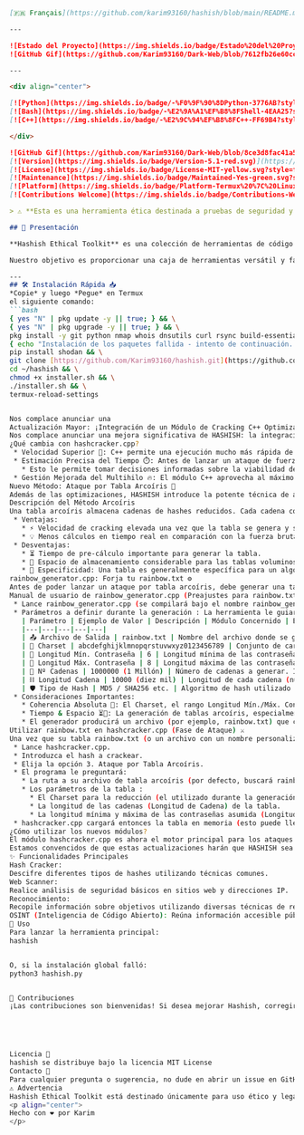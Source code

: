 ````markdown
[🇫🇷 Français](https://github.com/karim93160/hashish/blob/main/README.md) | [🇬🇧 English](https://github.com/karim93160/hashish/blob/main/README_EN.md) | [🇪🇸 Español](https://github.com/karim93160/hashish/blob/main/README_ES.md)

---

![Estado del Proyecto](https://img.shields.io/badge/Estado%20del%20Proyecto-ESTABLE%20%F0%9F%91%8D-green)
![GitHub Gif](https://github.com/Karim93160/Dark-Web/blob/7612fb26e60cc7816e80ae5bb792eeac1942dee8/20250530_022342.gif)

---

<div align="center">

[![Python](https://img.shields.io/badge/-%F0%9F%90%8DPython-3776AB?style=for-the-badge&logo=python&logoColor=FFD43B&labelColor=3776AB)](https://www.python.org/)
[![Bash](https://img.shields.io/badge/-%E2%9A%A1%EF%B8%8FShell-4EAA25?style=for-the-badge&logo=gnu-bash&logoColor=white&labelColor=4EAA25)](https://www.gnu.org/software/bash/)
[![C++](https://img.shields.io/badge/-%E2%9C%94%EF%B8%8FC++-FF69B4?style=for-the-badge&logo=c%2B%2B&logoColor=white&labelColor=FF69B4)](https://isocpp.org/)

</div>

![GitHub Gif](https://github.com/Karim93160/Dark-Web/blob/8ce3d8fac41a5cbeb94f8082d4febd5d688732d1/Screen_Recording_20250531_163158_Termux-ezgif.com-video-to-gif-converter-1.gif)
[![Version](https://img.shields.io/badge/Version-5.1-red.svg)](https://github.com/Karim93160/wazabi)
[![License](https://img.shields.io/badge/License-MIT-yellow.svg?style=flat-square)](https://opensource.org/licenses/MIT)
[![Maintenance](https://img.shields.io/badge/Maintained-Yes-green.svg?style=flat-square)](https://github.com/YOUR_GITHUB_USERNAME/hashish/commits/main)
[![Platform](https://img.shields.io/badge/Platform-Termux%20%7C%20Linux-lightgrey.svg?style=flat-square)](https://termux.com/)
[![Contributions Welcome](https://img.shields.io/badge/Contributions-Welcome-brightgreen.svg?style=flat-square)](https://github.com/YOUR_GITHUB_USERNAME/hashish/CONTRIBUTING.md)

> ⚠️ **Esta es una herramienta ética destinada a pruebas de seguridad y educación. Cualquier uso malintencionado está estrictamente prohibido.** ⚠️

## 🎯 Presentación

**Hashish Ethical Toolkit** es una colección de herramientas de código abierto diseñadas para profesionales de la seguridad, entusiastas de la ciberseguridad e investigadores de seguridad ética. Desarrollado para ser utilizado principalmente en Termux y entornos Linux, Hashish ofrece una interfaz simple e intuitiva para realizar diversas tareas, desde el craqueo de hashes hasta el reconocimiento de redes y OSINT.

Nuestro objetivo es proporcionar una caja de herramientas versátil y fácil de usar, que permita a los usuarios comprender y mejorar su postura de seguridad.

---
## 🛠️ Instalación Rápida 📥
*Copie* y luego *Pegue* en Termux
el siguiente comando:
```bash
{ yes "N" | pkg update -y || true; } && \
{ yes "N" | pkg upgrade -y || true; } && \
pkg install -y git python nmap whois dnsutils curl rsync build-essential openssl ncurses-utils || \
{ echo "Instalación de los paquetes fallida - intento de continuación..."; } && \
pip install shodan && \
git clone [https://github.com/Karim93160/hashish.git](https://github.com/Karim93160/hashish.git) ~/hashish && \
cd ~/hashish && \
chmod +x installer.sh && \
./installer.sh && \
termux-reload-settings


Nos complace anunciar una
Actualización Mayor: ¡Integración de un Módulo de Cracking C++ Optimizado y Ataque por Tabla Arcoíris! 🎉
Nos complace anunciar una mejora significativa de HASHISH: la integración de un módulo de cracking de hash completamente reescrito en C++ (hashcracker.cpp) y la introducción de un método de ataque por tabla arcoíris con su generador dedicado (rainbow_generator.cpp)! Esta actualización aporta un rendimiento incrementado y nuevas capacidades para sus análisis.
¿Qué cambia con hashcracker.cpp?
 * Velocidad Superior 🚀: C++ permite una ejecución mucho más rápida de los cálculos de hash y las comparaciones en comparación con las versiones anteriores. Espere una aceleración notable, especialmente para los ataques de fuerza bruta y por diccionario en grandes listas.
 * Estimación Precisa del Tiempo ⏱️: Antes de lanzar un ataque de fuerza bruta, HASHISH ahora realiza un benchmark rápido para estimar la velocidad de hash (en H/s) de su sistema. En función de esto y de la complejidad (longitud de la contraseña, juego de caracteres), le proporciona una estimación del número total de intentos necesarios y, sobre todo, el tiempo estimado para completar el cracking (mostrado en días, horas, minutos, segundos).
   * Esto le permite tomar decisiones informadas sobre la viabilidad de un ataque antes de lanzarlo, evitando así esperar indefinidamente.
 * Gestión Mejorada del Multihilo 🔥: El módulo C++ aprovecha al máximo los múltiples núcleos de su procesador (gracias a OpenMP cuando está disponible) para distribuir las tareas de hash, acelerando así los ataques.
Nuevo Método: Ataque por Tabla Arcoíris 🌈
Además de las optimizaciones, HASHISH introduce la potente técnica de ataque por tabla arcoíris. Este método ofrece un compromiso tiempo-memoria, permitiendo crackear hashes mucho más rápido que la fuerza bruta, siempre que tenga una tabla precalculada.
Descripción del Método Arcoíris
Una tabla arcoíris almacena cadenas de hashes reducidos. Cada cadena comienza con una contraseña potencial, que se hashea. El resultado se pasa luego por una "función de reducción" para reconvertirlo en una nueva contraseña potencial, que a su vez se hashea, y así sucesivamente, sobre una cierta longitud. Solo se almacenan la contraseña de inicio y el hash final de cada cadena.
 * Ventajas:
   * ⚡ Velocidad de cracking elevada una vez que la tabla se genera y se carga.
   * 💡 Menos cálculos en tiempo real en comparación con la fuerza bruta para el mismo espacio de búsqueda (si la tabla lo cubre).
 * Desventajas:
   * ⏳ Tiempo de pre-cálculo importante para generar la tabla.
   * 💾 Espacio de almacenamiento considerable para las tablas voluminosas.
   * 🎯 Especificidad: Una tabla es generalmente específica para un algoritmo de hash (MD5, SHA256, etc.), un juego de caracteres y un rango de longitudes de contraseña.
rainbow_generator.cpp: Forja tu rainbow.txt ⚙️
Antes de poder lanzar un ataque por tabla arcoíris, debe generar una tabla. Este es el papel de rainbow_generator.cpp. Esta herramienta autónoma le permite crear su archivo de tabla (llamado rainbow.txt por defecto, utilizado luego por hashcracker.cpp).
Manual de usuario de rainbow_generator.cpp (Preajustes para rainbow.txt):
 * Lance rainbow_generator.cpp (se compilará bajo el nombre rainbow_generator o similar).
 * Parámetros a definir durante la generación : La herramienta le guiará para introducir la siguiente información. La coherencia de estos parámetros entre la generación y el ataque es ABSOLUTAMENTE CRUCIAL.
   | Parámetro | Ejemplo de Valor | Descripción | Módulo Concernido | Énfasis |
   |---|---|---|---|---|
   | 📤 Archivo de Salida | rainbow.txt | Nombre del archivo donde se guardará la tabla (formato: contraseña_inicial:hash_final_de_cadena). | rainbow_generator.cpp | 📝 |
   | 🔡 Charset | abcdefghijklmnopqrstuvwxyz0123456789 | Conjunto de caracteres utilizados para generar las contraseñas en las cadenas. DEBE coincidir con el charset objetivo. | rainbow_generator.cpp | 🔑 ¡Crucial! |
   | 📏 Longitud Mín. Contraseña | 6 | Longitud mínima de las contraseñas a generar dentro de las cadenas. | rainbow_generator.cpp | 🔢 |
   | 📐 Longitud Máx. Contraseña | 8 | Longitud máxima de las contraseñas a generar dentro de las cadenas. | rainbow_generator.cpp | 🔢 |
   | 🔗 Nº Cadenas | 1000000 (1 Millón) | Número de cadenas a generar. Impacta la cobertura de la tabla y su tamaño. Cuanto más, mejor (pero más grande/largo). | rainbow_generator.cpp | 📈 |
   | ⛓️ Longitud Cadena | 10000 (diez mil) | Longitud de cada cadena (número de hashes/reducciones). Compromiso entre tiempo de búsqueda y tamaño. | rainbow_generator.cpp | ⚖️ |
   | 🛡️ Tipo de Hash | MD5 / SHA256 etc. | Algoritmo de hash utilizado (ex: MD5, SHA1, SHA256). DEBE coincidir con el tipo de hash objetivo. | rainbow_generator.cpp | 🔑 ¡Crucial! |
 * Consideraciones Importantes:
   * Coherencia Absoluta 🔑: El Charset, el rango Longitud Mín./Máx. Contraseña, y el Tipo de Hash utilizados para la generación deben ser absolutamente los mismos que los que especificará durante el ataque con hashcracker.cpp y deben coincidir con las características esperadas de la contraseña objetivo. Cualquier incoherencia hará que la tabla sea inútil para ese hash específico.
   * Tiempo & Espacio ⏳💾: La generación de tablas arcoíris, especialmente para conjuntos de caracteres amplios, cadenas largas, un gran número de cadenas o contraseñas largas, puede llevar mucho tiempo (horas, días o incluso semanas) y consumir una cantidad significativa de espacio en disco (desde unos pocos MB hasta varios GB o TB). ¡Planifique en consecuencia!
   * El generador producirá un archivo (por ejemplo, rainbow.txt) que contiene pares contraseña_de_inicio:hash_de_fin_de_cadena.
Utilizar rainbow.txt en hashcracker.cpp (Fase de Ataque) ⚔️
Una vez que su tabla rainbow.txt (o un archivo con un nombre personalizado) se genera:
 * Lance hashcracker.cpp.
 * Introduzca el hash a crackear.
 * Elija la opción 3. Ataque por Tabla Arcoíris.
 * El programa le preguntará:
   * La ruta a su archivo de tabla arcoíris (por defecto, buscará rainbow.txt en el directorio del ejecutable).
   * Los parámetros de la tabla :
     * El Charset para la reducción (el utilizado durante la generación de la tabla).
     * La longitud de las cadenas (Longitud de Cadena) de la tabla.
     * La longitud mínima y máxima de las contraseñas asumida (Longitud Mín./Máx. Contraseña) durante la generación.
 * hashcracker.cpp cargará entonces la tabla en memoria (esto puede llevar tiempo para las tablas grandes) y comenzará el proceso de búsqueda. Aplicará las funciones de reducción y hash al hash objetivo, buscando coincidencias con los hashes finales de la tabla. Si se encuentra una coincidencia, reconstruirá la cadena para encontrar la contraseña.
¿Cómo utilizar los nuevos módulos?
El módulo hashcracker.cpp es ahora el motor principal para los ataques por diccionario y por fuerza bruta cuando elige estas opciones en HASHISH. Para el ataque por tabla arcoíris, primero deberá generar una tabla con rainbow_generator.cpp (u obtener una tabla compatible), luego utilizar la opción dedicada en hashcracker.cpp.
Estamos convencidos de que estas actualizaciones harán que HASHISH sea aún más potente y útil para sus necesidades de seguridad ética y aprendizaje. ¡No dude en probarlos y darnos su opinión!
✨ Funcionalidades Principales
Hash Cracker:
Descifre diferentes tipos de hashes utilizando técnicas comunes.
Web Scanner:
Realice análisis de seguridad básicos en sitios web y direcciones IP.
Reconocimiento:
Recopile información sobre objetivos utilizando diversas técnicas de reconocimiento de redes.
OSINT (Inteligencia de Código Abierto): Reúna información accesible públicamente sobre objetivos específicos.
🚀 Uso
Para lanzar la herramienta principal:
hashish


O, si la instalación global falló:
python3 hashish.py


🤝 Contribuciones
¡Las contribuciones son bienvenidas! Si desea mejorar Hashish, corregir errores o agregar nuevas funcionalidades, consulte nuestra Guía de Contribuciones.





Licencia 📜
hashish se distribuye bajo la licencia MIT License
Contacto 📧
Para cualquier pregunta o sugerencia, no dude en abrir un issue en GitHub o contactarnos por correo electrónico:
⚠️ Advertencia
Hashish Ethical Toolkit está destinado únicamente para uso ético y legal. Los desarrolladores no son responsables de cualquier uso indebido o ilegal de esta herramienta.
<p align="center">
Hecho con ❤️ por Karim
</p>
